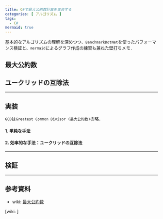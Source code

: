 ```yaml
---
title: C#で最大公約数計算を実装する
categories: [ アルゴリズム ]
tags:
  - C#
mermaid: true
---
```


基本的なアルゴリズムの理解を深めつつ、`BenchmarkDotNet`を使ったパフォーマンス検証と、`mermaid`によるグラフ作成の練習も兼ねた壁打ちメモ．

## 最大公約数

## ユークリッドの互除法

---
## 実装

`GCD`は`Greatest Common Divisor (最大公約数)`の略．

#### 1. 単純な手法

#### 2. 効率的な手法：ユークリッドの互除法


---
## 検証


---

## 参考資料
- wiki: [最大公約数](https://ja.wikipedia.org/wiki/%E6%9C%80%E5%A4%A7%E5%85%AC%E7%B4%84%E6%95%B0)

<!-- Link -->
[wiki: ]
